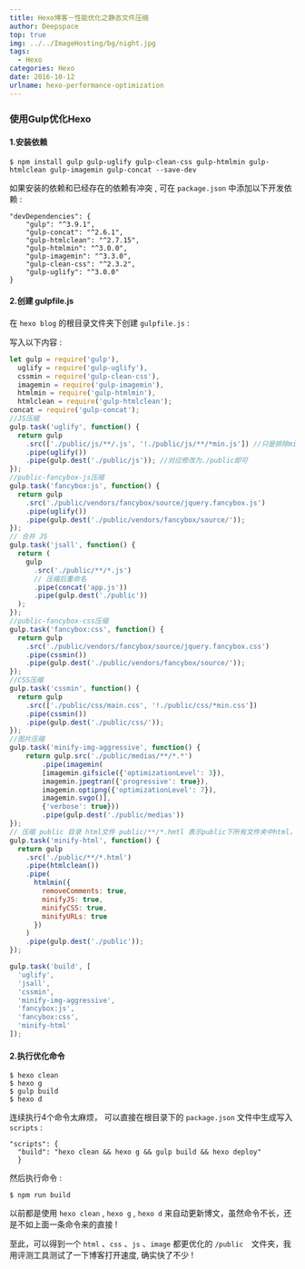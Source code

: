 ```yaml
---
title: Hexo博客－性能优化之静态文件压缩
author: Deepspace
top: true
img: ../../ImageHosting/bg/night.jpg 
tags:
  - Hexo
categories: Hexo
date: 2016-10-12
urlname: hexo-performance-optimization
---
```


<!-- ## Hexo博客－性能优化之静态文件压缩 -->

### 使用Gulp优化Hexo

#### 1.安装依赖

```shell
$ npm install gulp gulp-uglify gulp-clean-css gulp-htmlmin gulp-htmlclean gulp-imagemin gulp-concat --save-dev
```

如果安装的依赖和已经存在的依赖有冲突 , 可在 `package.json` 中添加以下开发依赖 :

```shell
"devDependencies": {
    "gulp": "^3.9.1",
    "gulp-concat": "^2.6.1",
    "gulp-htmlclean": "^2.7.15",
    "gulp-htmlmin": "^3.0.0",
    "gulp-imagemin": "^3.3.0",
    "gulp-clean-css": "^2.3.2",
    "gulp-uglify": "^3.0.0"
}
```
<!-- more -->
#### 2.创建 gulpfile.js

在 `hexo blog` 的根目录文件夹下创建 `gulpfile.js` :

写入以下内容 :

```javascript
let gulp = require('gulp'),
  uglify = require('gulp-uglify'),
  cssmin = require('gulp-clean-css'),
  imagemin = require('gulp-imagemin'),
  htmlmin = require('gulp-htmlmin'),
  htmlclean = require('gulp-htmlclean');
concat = require('gulp-concat');
//JS压缩
gulp.task('uglify', function() {
  return gulp
    .src(['./public/js/**/.js', '!./public/js/**/*min.js']) //只是排除min.js文件还是不严谨，一般不会有问题，根据自己博客的修改我的修改为return gulp.src(['./public/**/*.js','!./public/zuoxi/**/*.js',,'!./public/radio/**/*.js'])
    .pipe(uglify())
    .pipe(gulp.dest('./public/js')); //对应修改为./public即可
});
//public-fancybox-js压缩
gulp.task('fancybox:js', function() {
  return gulp
    .src('./public/vendors/fancybox/source/jquery.fancybox.js')
    .pipe(uglify())
    .pipe(gulp.dest('./public/vendors/fancybox/source/'));
});
// 合并 JS
gulp.task('jsall', function() {
  return (
    gulp
      .src('./public/**/*.js')
      // 压缩后重命名
      .pipe(concat('app.js'))
      .pipe(gulp.dest('./public'))
  );
});
//public-fancybox-css压缩
gulp.task('fancybox:css', function() {
  return gulp
    .src('./public/vendors/fancybox/source/jquery.fancybox.css')
    .pipe(cssmin())
    .pipe(gulp.dest('./public/vendors/fancybox/source/'));
});
//CSS压缩
gulp.task('cssmin', function() {
  return gulp
    .src(['./public/css/main.css', '!./public/css/*min.css'])
    .pipe(cssmin())
    .pipe(gulp.dest('./public/css/'));
});
//图片压缩
gulp.task('minify-img-aggressive', function() {
    return gulp.src('./public/medias/**/*.*')
        .pipe(imagemin(
        [imagemin.gifsicle({'optimizationLevel': 3}),
        imagemin.jpegtran({'progressive': true}),
        imagemin.optipng({'optimizationLevel': 7}),
        imagemin.svgo()],
        {'verbose': true}))
        .pipe(gulp.dest('./public/medias'))
});
// 压缩 public 目录 html文件 public/**/*.hmtl 表示public下所有文件夹中html，包括当前目录
gulp.task('minify-html', function() {
  return gulp
    .src('./public/**/*.html')
    .pipe(htmlclean())
    .pipe(
      htmlmin({
        removeComments: true,
        minifyJS: true,
        minifyCSS: true,
        minifyURLs: true
      })
    )
    .pipe(gulp.dest('./public'));
});

gulp.task('build', [
  'uglify',
  'jsall',
  'cssmin',
  'minify-img-aggressive',
  'fancybox:js',
  'fancybox:css',
  'minify-html'
]);
```

#### 2.执行优化命令

```shell
$ hexo clean
$ hexo g
$ gulp build
$ hexo d
```

连续执行4个命令太麻烦， 可以直接在根目录下的 `package.json` 文件中生成写入 `scripts` :

```shell
"scripts": {
  "build": "hexo clean && hexo g && gulp build && hexo deploy"
  }
```

然后执行命令 :

```shell
$ npm run build
```

以前都是使用 `hexo clean`  ,  `hexo g`  , `hexo d` 来自动更新博文，虽然命令不长，还是不如上面一条命令来的直接 !

至此，可以得到一个 `html` 、`css` 、`js` 、`image` 都更优化的 `/public  `文件夹，我用评测工具测试了一下博客打开速度, 确实快了不少 !
